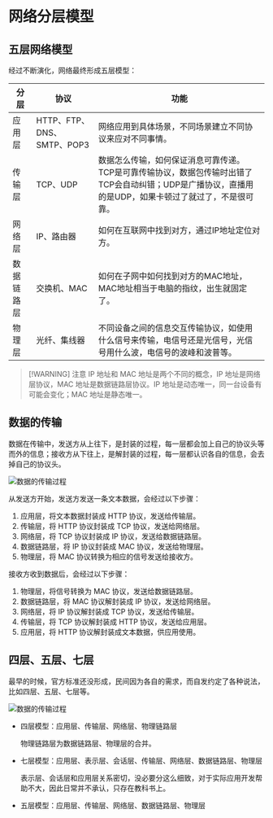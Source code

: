 # 网络分层模型

## 五层网络模型

经过不断演化，网络最终形成五层模型：

| 分层 | 协议 | 功能 |
| ---- | ---- | ---- |
| 应用层 | HTTP、FTP、DNS、SMTP、POP3 | 网络应用到具体场景，不同场景建立不同协议来应对不同事情。 |
| 传输层 | TCP、UDP | 数据怎么传输，如何保证消息可靠传递。TCP是可靠传输协议，数据包传输时出错了TCP会自动纠错；UDP是广播协议，直播用的是UDP，如果卡顿过了就过了，不是很可靠。 |
| 网络层 | IP、路由器 | 如何在互联网中找到对方，通过IP地址定位对方。 |
| 数据链路层 | 交换机、MAC | 如何在子网中如何找到对方的MAC地址，MAC地址相当于电脑的指纹，出生就固定了。 |
| 物理层 | 光纤、集线器 | 不同设备之间的信息交互传输协议，如使用什么信号来传输，电信号还是光信号，光信号用什么波，电信号的波峰和波普等。 |

> [!WARNING] 注意
> IP 地址和 MAC 地址是两个不同的概念，IP 地址是网络层协议，MAC 地址是数据链路层协议。IP 地址是动态唯一，同一台设备有可能会变化；MAC 地址是静态唯一。

## 数据的传输

数据在传输中，发送方从上往下，是封装的过程，每一层都会加上自己的协议头等而外的信息；接收方从下往上，是解封装的过程，每一层都认识各自的信息，会去掉自己的协议头。

![数据的传输过程](http://mdrs.yuanjin.tech/img/20211008163458.png)

从发送方开始，发送方发送一条文本数据，会经过以下步骤：

1. 应用层，将文本数据封装成 HTTP 协议，发送给传输层。
2. 传输层，将 HTTP 协议封装成 TCP 协议，发送给网络层。
3. 网络层，将 TCP 协议封装成 IP 协议，发送给数据链路层。
4. 数据链路层，将 IP 协议封装成 MAC 协议，发送给物理层。
5. 物理层，将 MAC 协议转换为相应的信号发送给接收方。

接收方收到数据后，会经过以下步骤：

1. 物理层，将信号转换为 MAC 协议，发送给数据链路层。
2. 数据链路层，将 MAC 协议解封装成 IP 协议，发送给网络层。
3. 网络层，将 IP 协议解封装成 TCP 协议，发送给传输层。
4. 传输层，将 TCP 协议解封装成 HTTP 协议，发送给应用层。
5. 应用层，将 HTTP 协议解封装成文本数据，供应用使用。

## 四层、五层、七层

最早的时候，官方标准还没形成，民间因为各自的需求，而自发约定了各种说法，比如四层、五层、七层等。

![数据的传输过程](http://mdrs.yuanjin.tech/img/20211008164017.png)

- 四层模型：应用层、传输层、网络层、物理链路层
  
  物理链路层为数据链路层、物理层的合并。

- 七层模型：应用层、表示层、会话层、传输层、网络层、数据链路层、物理层
  
  表示层、会话层和应用层关系密切，没必要分这么细致，对于实际应用开发帮助不大，因此日常并不承认，只存在教科书上。

- 五层模型：应用层、传输层、网络层、数据链路层、物理层
